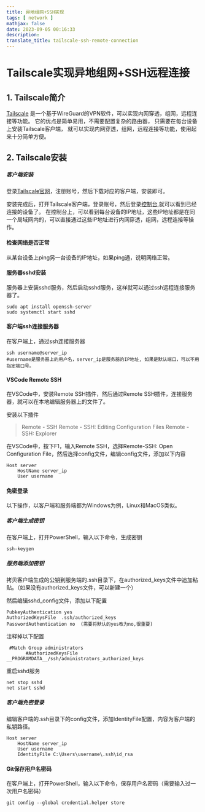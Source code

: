 ```yaml
---
title: 异地组网+SSH实现
tags: [ network ]
mathjax: false
date: 2023-09-05 00:16:33
description:
translate_title: tailscale-ssh-remote-connection
---
```


# Tailscale实现异地组网+SSH远程连接

## 1. Tailscale简介

[Tailscale](https://tailscale.com/)
是一个基于WireGuard的VPN软件，可以实现内网穿透，组网，远程连接等功能。
它的优点是简单易用，不需要配置复杂的路由器， 只需要在每台设备上安装Tailscale客户端，
就可以实现内网穿透，组网，远程连接等功能，使用起来十分简单方便。

## 2. Tailscale安装

##### 客户端安装

登录[Tailscale官网](https://tailscale.com/)，注册账号，然后下载对应的客户端，安装即可。

安装完成后，打开Tailscale客户端，登录账号，然后登录[控制台](https://login.tailscale.com/admin/machines),就可以看到已经连接的设备了。
在控制台上，可以看到每台设备的IP地址，这些IP地址都是在同一个局域网内的，可以直接通过这些IP地址进行内网穿透，组网，远程连接等操作。

#### 检查网络是否正常

从某台设备上ping另一台设备的IP地址，如果ping通，说明网络正常。

#### 服务器sshd安装

服务器上安装sshd服务，然后启动sshd服务，这样就可以通过ssh远程连接服务器了。

```shell
sudo apt install openssh-server
sudo systemctl start sshd
```

#### 客户端ssh连接服务器

在客户端上，通过ssh连接服务器

```shell
ssh username@server_ip
#username是服务器上的用户名，server_ip是服务器的IP地址, 如果是默认端口，可以不用指定端口号。
```

#### VSCode Remote SSH

在VSCode中，安装Remote SSH插件，然后通过Remote SSH插件，连接服务器，就可以在本地编辑服务器上的文件了。

安装以下插件

> Remote - SSH
> Remote - SSH: Editing Configuration Files
> Remote - SSH: Explorer

在VSCode中，按下F1，输入Remote SSH，选择Remote-SSH: Open Configuration File，然后选择config文件，编辑config文件，添加以下内容

```shell
Host server
    HostName server_ip
    User username
```

#### 免密登录

以下操作，以客户端和服务端都为Windows为例，Linux和MacOS类似。

##### 客户端生成密钥

在客户端上，打开PowerShell，输入以下命令，生成密钥

```shell
ssh-keygen
```

##### 服务端添加密钥

拷贝客户端生成的公钥到服务端的.ssh目录下，在authorized_keys文件中追加粘贴。（如果没有authorized_keys文件，可以新建一个）

然后编辑sshd_config文件，添加以下配置

```shell
PubkeyAuthentication yes
AuthorizedKeysFile  .ssh/authorized_keys
PasswordAuthentication no  (需要将默认的yes改为no,很重要)
```

注释掉以下配置

```shell
 #Match Group administrators
       #AuthorizedKeysFile __PROGRAMDATA__/ssh/administrators_authorized_keys
```

重启sshd服务

```shell
net stop sshd
net start sshd
```

##### 客户端免密登录

编辑客户端的.ssh目录下的config文件，添加IdentityFile配置，内容为客户端的私钥路径。

```shell
Host server
    HostName server_ip
    User username
    IdentityFile C:\Users\username\.ssh\id_rsa
```


#### Git保存用户名密码

在客户端上，打开PowerShell，输入以下命令，保存用户名密码（需要输入过一次用户名密码）

```shell
git config --global credential.helper store 
```